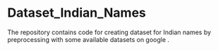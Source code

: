 # Dataset_Indian_Names
The repository contains code for creating dataset for Indian names by preprocessing with some available datasets on google .
